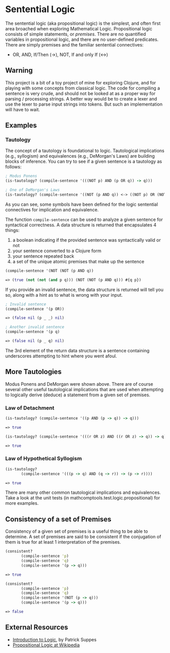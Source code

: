 # Sentential Logic
The sentential logic (aka propositional logic) is the simplest, and often first area broached when exploring Mathematical Logic.  Propositional logic consists of simple statements, or _premises_.  There are no quantified variables in propositional logic, and there are no user-defined predicates.  There are simply premises and the familiar sentential connectives:
+ OR, AND, If/Then (->), NOT, If and only If (<->)

## Warning
This project is a bit of a toy project of mine for exploring Clojure, and for playing with some concepts from classical logic.  The code for compiling a sentence is very crude, and should not be looked at as a proper way for parsing / processing strings.  A better way would be to create a lexer and use the lexer to parse input strings into tokens.  But such an implementation will have to wait.

## Examples

### Tautology
The concept of a tautology is foundational to logic.  Tautological implications (e.g., syllogism) and equivalences (e.g., DeMorgan's Laws) are building blocks of inference.  You can try to see if a given sentence is a tautology as follows:

```clojure
; Modus Ponens
(is-tautology? (compile-sentence '(((NOT p) AND (p OR q)) -> q)))

; One of DeMorgan's Laws
(is-tautology? (compile-sentence '((NOT (p AND q)) <-> ((NOT p) OR (NOT q)))))
```
As you can see, some symbols have been defined for the logic sentential connectives for implication and equivalence.  

The function `compile-sentence` can be used to analyze a given sentence for syntactical correctness.  A data structure is returned that encapsulates 4 things: 

1. a boolean indicating if the provided sentence was syntactically valid or not
2. your sentence converted to a Clojure form
3. your sentence repeated back
4. a set of the unique atomic premises that make up the sentence

```clojure
(compile-sentence '(NOT (NOT (p AND q))

=> (true (not (not (and p q))) (NOT (NOT (p AND q))) #{q p})
```

If you provide an invalid sentence, the data structure is returned will tell you so, along with a hint as to what is wrong with your input.

```clojure
; Invalid sentence
(compile-sentence '(p OR))

=> (false nil (p _ _) nil)

; Another invalid sentence
(compile-sentence '(p q)

=> (false nil (p _ q) nil)
```
The 3rd element of the return data structure is a sentence containing underscores attempting to hint where you went afoul.

## More Tautologies
Modus Ponens and DeMorgan were shown above.  There are of course several other useful tautological implications that are used when attempting to logically derive (deduce) a statement from a given set of premises.  

### Law of Detachment
```clojure
(is-tautology? (compile-sentence '((p AND (p -> q)) -> q)))

=> true 

(is-tautology? (compile-sentence '(((r OR z) AND ((r OR z) -> q)) -> q)))

=> true
```

### Law of Hypothetical Syllogism
```clojure
(is-tautology?
       (compile-sentence '(((p -> q) AND (q -> r)) -> (p -> r))))

=> true
```

There are many other common tautological implications and equivalences.  Take a look at the unit tests (in mathcomptools.test.logic.propositional) for more examples.

## Consistency of a set of Premises
Consistency of a given set of premises is a useful thing to be able to determine.  A set of premises are said to be consistent if the conjugation of them is true for at least 1 interpretation of the premises.
```clojure
(consistent?
       (compile-sentence 'p)
       (compile-sentence 'q)
       (compile-sentence '(p -> q)))

=> true

(consistent?
       (compile-sentence 'p)
       (compile-sentence 'q)
       (compile-sentence '(NOT (p -> q)))
       (compile-sentence '(p -> q)))

=> false
```

## External Resources
+ [Introduction to Logic](http://amzn.com/0486406873), by Patrick Suppes
+ [Propositional Logic at Wikipedia](http://en.wikipedia.org/wiki/Propositional_logic)
